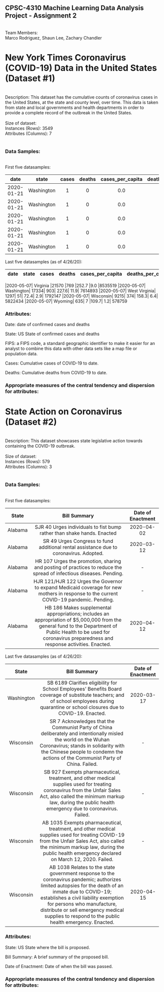 <h2>CPSC-4310 Machine Learning Data Analysis Project - Assignment 2</h2><br>
Team Members:<br>
Marco Rodriguez, 
Shaun Lee, 
Zachary Chandler 
<br>
<h1> New York Times Coronavirus (COVID-19) Data in the United States (Dataset #1) </h1><br>
Description: This dataset has the cumulative counts of coronavirus cases in the United States, at the state and county level, over time. This data is taken from state and local governments and health departments in order to provide a complete record of the outbreak in the United States.<br>
<br>
Size of dataset: <br>
Instances (Rows): 3549<br>
Attributes (Columns): 7<br>
<br>
<h3>Data Samples:</h3><br>
First five datasamples:<br>

|date   |state   |cases   |deaths   | cases_per_capita |deaths_per_capita |state_population
|:-:|:-:|:-:|:-:|:-:|:-:|:-:|
|2020-01-21|	Washington|	1|	0|	0.0| 0.0| 7614893
|2020-01-21|	Washington|	1|	0|	0.0| 0.0| 7614893
|2020-01-21|	Washington|	1|	0|	0.0| 0.0| 7614893
|2020-01-21|	Washington|	1|	0|	0.0| 0.0| 7614893
|2020-01-21|	Washington|	1|	0|	0.0| 0.0| 7614893

Last five datasamples (as of 4/26/20): <br>

|date   |state   |cases   |deaths   | cases_per_capita |deaths_per_capita |state_population
|:-:|:-:|:-:|:-:|:-:|:-:|:-:|

|2020-05-07|	Virginia	|21570	|769	|252.7	|9.0	|8535519
|2020-05-07| 	Washington|	17334|	903|	227.6|	11.9|	7614893
|2020-05-07|	West Virginia|	1297|	51|	72.4|	2.9|	1792147
|2020-05-07|	Wisconsin|	9215|	374|	158.3|	6.4|	5822434
|2020-05-07|	Wyoming|	635|	7	|109.7|	1.2|	578759




<h3>Attributes:</h3>
Date: date of confirmed cases and deaths

State: US State of confirmed cases and deaths

FIPS: a FIPS code, a standard geographic identifier to make it easier for an analyst to combine this data with other data sets like a map file or population data.

Cases: Cumulative cases of COVID-19 to date.

Deaths: Cumulative deaths from COVID-19 to date.

<h3>Appropriate measures of the central tendency and dispersion for attributes:</h3>


<h1> State Action on Coronavirus (Dataset #2) </h1><br>
Description: This dataset showcases state legislative action towards containing the COVID-19 outbreak. <br>
<br>
Size of dataset:<br>
Instances (Rows): 579<br>
Attributes (Columns): 3<br>
<br>
<h3>Data Samples:</h3><br>
First five datasamples:<br>

|State   |Bill Summary   |Date of Enactment   |
|:-:|:-:|:-:|
|Alabama |SJR 40  Urges individuals to fist bump rather than shake hands. Enacted|2020-04-02|
|Alabama |SR 49  Urges Congress to fund additional rental assistance due to coronavirus. Adopted.|2020-03-12|
|Alabama |HR 107  Urges the promotion, sharing and posting of practices to reduce the spread of infectious diseases. Pending.| - |
|Alabama |HJR 121/HJR 122  Urges the Governor to expand Medicaid coverage for new mothers in response to the current COVID-19 pandemic. Pending. | - |
|Alabama |HB 186  Makes supplemental appropriations; includes an appropriation of $5,000,000 from the general fund to the Department of Public Health to be used for coronavirus preparedness and response activities. Enacted. | 2020-04-12|

Last five datasamples (as of 4/26/20): <br>

|State|Bill Summary|Date of Enactment|
|:-:|:-:|:-:|
|Washington|SB 6189  Clarifies eligibility for School Employees' Benefits Board coverage of substitute teachers; and of school employees during quarantine or school closures due to COVID-19. Enacted.|2020-03-17|
|Wisconsin|SR 7  Acknowledges that the Communist Party of China deliberately and intentionally misled the world on the Wuhan Coronavirus; stands in solidarity with the Chinese people to condemn the actions of the Communist Party of China. Failed.|-|
|Wisconsin|SB 927  Exempts pharmaceutical, treatment, and other medical supplies used for treating coronavirus from the Unfair Sales Act, also called the minimum markup law, during the public health emergency due to coronavirus. Failed.|-|
|Wisconsin|AB 1035  Exempts pharmaceutical, treatment, and other medical supplies used for treating COVID-19 from the Unfair Sales Act, also called the minimum markup law, during the public health emergency declared on March 12, 2020. Failed. |-|
|Wisconsin|AB 1038  Relates to the state government response to the coronavirus pandemic; authorizes limited autopsies for the death of an inmate due to COVID-19; establishes a civil liability exemption for persons who manufacture, distribute or sell emergency medical supplies to respond to the public health emergency. Enacted.|2020-04-15|
<h3>Attributes:</h3>
State: US State where the bill is proposed.

Bill Summary: A brief summary of the proposed bill.

Date of Enactment:  Date of when the bill was passed.

<h3>Appropriate measures of the central tendency and dispersion for attributes:</h3>
